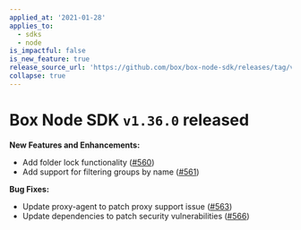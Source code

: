 ```yaml
---
applied_at: '2021-01-28'
applies_to:
  - sdks
  - node
is_impactful: false
is_new_feature: true
release_source_url: 'https://github.com/box/box-node-sdk/releases/tag/v1.36.0'
collapse: true
---
```


# Box Node SDK `v1.36.0` released

**New Features and Enhancements:**

* Add folder lock functionality ([#560][1])
* Add support for filtering groups by name ([#561][2])

**Bug Fixes:**

* Update proxy-agent to patch proxy support issue ([#563][3])
* Update dependencies to patch security vulnerabilities ([#566][4])

[1]: https://github.com/box/box-node-sdk/pull/560

[2]: https://github.com/box/box-node-sdk/pull/561

[3]: https://github.com/box/box-node-sdk/pull/563

[4]: https://github.com/box/box-node-sdk/pull/566
